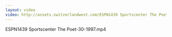 ```yaml
---
layout: video
video: http://assets.switzerlandwest.com/ESPN1439 Sportscenter The Poet-30-1997.mp4
---
```

ESPN1439 Sportscenter The Poet-30-1997.mp4
